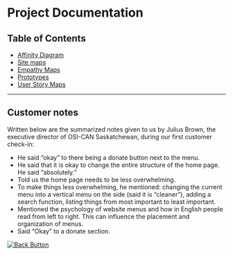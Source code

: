 # Project Documentation

## Table of Contents

- [Affinity Diagram](Affinity%20Diagram/README.md)
- [Site maps](Site%20Maps/README.md)
- [Empathy Maps](Empathy%20Maps/README.md)
- [Prototypes](Prototypes/README.md)
- [User Story Maps](User%20Story%20Maps/Readme.md)

---

## Customer notes

Written below are the summarized notes given to us by Julius Brown, the executive
director of OSI-CAN Saskatchewan, during our first customer check-in:

- He said “okay” to there being a donate button next to the menu.
- He said that it is okay to change the entire structure of the home page. He said
  “absolutely.”
- Told us the home page needs to be less overwhelming.
- To make things less overwhelming, he mentioned: changing the current menu into
  a vertical menu on the side (said it is “cleaner”), adding a search function, listing
  things from most important to least important.
- Mentioned the psychology of website menus and how in English people read from
  left to right. This can influence the placement and organization of menus.
- Said “Okay” to a donate section.

<p align="left">
  <a href="../README.md">
    <img src="https://img.shields.io/badge/⬅_Back_to_Main-blue?style=for-the-badge" alt="Back Button"/>
  </a>
</p>
